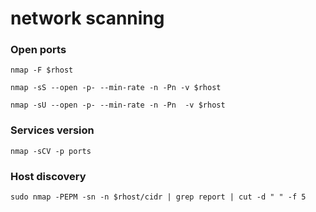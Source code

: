 # network scanning

### Open ports&#x20;

```
nmap -F $rhost
```

```
nmap -sS --open -p- --min-rate -n -Pn -v $rhost
```

```
nmap -sU --open -p- --min-rate -n -Pn  -v $rhost
```

### Services version

```
nmap -sCV -p ports
```

### Host discovery

```
sudo nmap -PEPM -sn -n $rhost/cidr | grep report | cut -d " " -f 5
```
